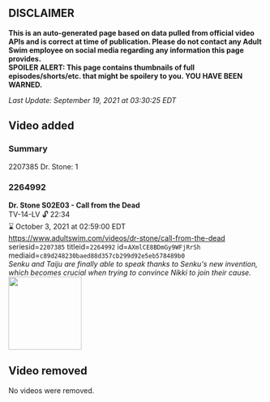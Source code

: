 ## DISCLAIMER
**This is an auto-generated page based on data pulled from official video APIs and is correct at time of publication. Please do not contact any Adult Swim employee on social media regarding any information this page provides.**  
**SPOILER ALERT: This page contains thumbnails of full episodes/shorts/etc. that might be spoilery to you. YOU HAVE BEEN WARNED.**  

_Last Update: September 19, 2021 at 03:30:25 EDT_
## Video added
### Summary
2207385 Dr. Stone: 1  
### 2264992
**Dr. Stone S02E03 - Call from the Dead**  
TV-14-LV 🔓 22:34  
⌛ October 3, 2021 at 02:59:00 EDT  
https://www.adultswim.com/videos/dr-stone/call-from-the-dead  
seriesid=`2207385` titleid=`2264992` id=`AXmlCE8BDmGy9WFjRrSh` mediaid=`c89d248230baed88d357cb299d92e5eb578489b0`  
_Senku and Taiju are finally able to speak thanks to Senku's new invention, which becomes crucial when trying to convince Nikki to join their cause._  
<a href="https://media.cdn.adultswim.com/uploads/20210527/thumbnails/2_215271149161-DrStone2_27_CallFromTheDead.png"><img src="https://media.cdn.adultswim.com/uploads/20210527/thumbnails/2_215271149161-DrStone2_27_CallFromTheDead.png" height="144px" /></a>
## Video removed
No videos were removed.  
